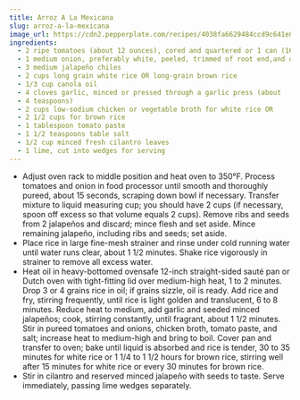 ```yaml
---
title: Arroz A La Mexicana
slug: arroz-a-la-mexicana
image_url: https://cdn2.pepperplate.com/recipes/4038fa6629484ccd9c641e84e8b133c5.jpg
ingredients:
  - 2 ripe tomatoes (about 12 ounces), cored and quartered or 1 can (16.5 ounce) of diced tomatoes, well drained
  - 1 medium onion, preferably white, peeled, trimmed of root end,and quartered
  - 3 medium jalapeño chiles
  - 2 cups long grain white rice OR long-grain brown rice
  - 1/3 cup canola oil
  - 4 cloves garlic, minced or pressed through a garlic press (about
  - 4 teaspoons)
  - 2 cups low-sodium chicken or vegetable broth for white rice OR
  - 2 1/2 cups for brown rice
  - 1 tablespoon tomato paste
  - 1 1/2 teaspoons table salt
  - 1/2 cup minced fresh cilantro leaves
  - 1 lime, cut into wedges for serving
---
```


* Adjust oven rack to middle position and heat oven to 350°F. Process tomatoes and onion in food processor until smooth and thoroughly pureed, about 15 seconds, scraping down bowl if necessary. Transfer mixture to liquid measuring cup; you should have 2 cups (if necessary, spoon off excess so that volume equals 2 cups). Remove ribs and seeds from 2 jalapeños and discard; mince flesh and set aside. Mince remaining jalapeño, including ribs and seeds; set aside.
* Place rice in large fine-mesh strainer and rinse under cold running water until water runs clear, about 1 1/2 minutes. Shake rice vigorously in strainer to remove all excess water.
* Heat oil in heavy-bottomed ovensafe 12-inch straight-sided sauté pan or Dutch oven with tight-fitting lid over medium-high heat, 1 to 2 minutes. Drop 3 or 4 grains rice in oil; if grains sizzle, oil is ready. Add rice and fry, stirring frequently, until rice is light golden and translucent, 6 to 8 minutes. Reduce heat to medium, add garlic and seeded minced jalapeños; cook, stirring constantly, until fragrant, about 1 1/2 minutes. Stir in pureed tomatoes and onions, chicken broth, tomato paste, and salt; increase heat to medium-high and bring to boil. Cover pan and transfer to oven; bake until liquid is absorbed and rice is tender, 30 to 35 minutes for white rice or 1 1/4 to 1 1/2 hours for brown rice, stirring well after 15 minutes for white rice or every 30 minutes for brown rice.
* Stir in cilantro and reserved minced jalapeño with seeds to taste. Serve immediately, passing lime wedges separately.
